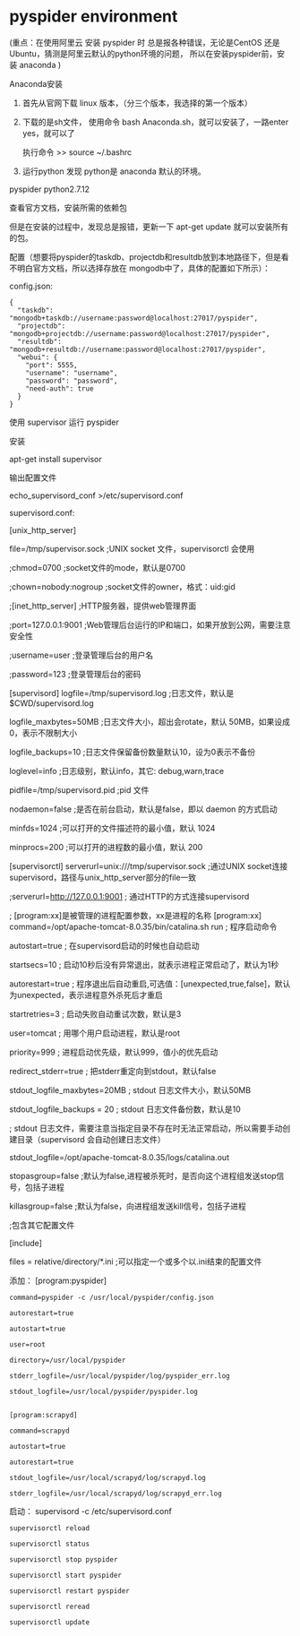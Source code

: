 # pyspider environment

(重点：在使用阿里云 安装 pyspider 时 总是报各种错误，无论是CentOS 还是 Ubuntu，猜测是阿里云默认的python环境的问题，
所以在安装pyspider前，安装 anaconda
)

Anaconda安装  

1. 首先从官网下载 linux 版本，（分三个版本，我选择的第一个版本）

2. 下载的是sh文件， 使用命令  bash Anaconda.sh，就可以安装了，一路enter yes，就可以了

	执行命令 >> source ~/.bashrc


3. 运行python 发现 python是 anaconda 默认的环境。

pyspider  python2.7.12

查看官方文档，安装所需的依赖包 

但是在安装的过程中，发现总是报错，更新一下  apt-get update 就可以安装所有的包。

配置（想要将pyspider的taskdb、projectdb和resultdb放到本地路径下，但是看不明白官方文档，所以选择存放在 mongodb中了，具体的配置如下所示）：

config.json:

	{
	  "taskdb": "mongodb+taskdb://username:password@localhost:27017/pyspider",
	  "projectdb": "mongodb+projectdb://username:password@localhost:27017/pyspider",
	  "resultdb": "mongodb+resultdb://username:password@localhost:27017/pyspider",
	  "webui": {
		"port": 5555,
		"username": "username",
		"password": "password",
		"need-auth": true
	  }
	}

	
	
	
使用 supervisor 运行 pyspider

安装

apt-get install supervisor

输出配置文件

echo_supervisord_conf  >/etc/supervisord.conf

supervisord.conf:

[unix_http_server]

file=/tmp/supervisor.sock   ;UNIX socket 文件，supervisorctl 会使用

;chmod=0700                 ;socket文件的mode，默认是0700

;chown=nobody:nogroup       ;socket文件的owner，格式：uid:gid

;[inet_http_server]         ;HTTP服务器，提供web管理界面

;port=127.0.0.1:9001        ;Web管理后台运行的IP和端口，如果开放到公网，需要注意安全性

;username=user              ;登录管理后台的用户名

;password=123               ;登录管理后台的密码

[supervisord]
logfile=/tmp/supervisord.log ;日志文件，默认是 $CWD/supervisord.log

logfile_maxbytes=50MB        ;日志文件大小，超出会rotate，默认 50MB，如果设成0，表示不限制大小

logfile_backups=10           ;日志文件保留备份数量默认10，设为0表示不备份

loglevel=info                ;日志级别，默认info，其它: debug,warn,trace

pidfile=/tmp/supervisord.pid ;pid 文件

nodaemon=false               ;是否在前台启动，默认是false，即以 daemon 的方式启动

minfds=1024                  ;可以打开的文件描述符的最小值，默认 1024

minprocs=200                 ;可以打开的进程数的最小值，默认 200

[supervisorctl]
serverurl=unix:///tmp/supervisor.sock ;通过UNIX socket连接supervisord，路径与unix_http_server部分的file一致

;serverurl=http://127.0.0.1:9001 ; 通过HTTP的方式连接supervisord

; [program:xx]是被管理的进程配置参数，xx是进程的名称
[program:xx]
command=/opt/apache-tomcat-8.0.35/bin/catalina.sh run  ; 程序启动命令

autostart=true       ; 在supervisord启动的时候也自动启动

startsecs=10         ; 启动10秒后没有异常退出，就表示进程正常启动了，默认为1秒

autorestart=true     ; 程序退出后自动重启,可选值：[unexpected,true,false]，默认为unexpected，表示进程意外杀死后才重启

startretries=3       ; 启动失败自动重试次数，默认是3

user=tomcat          ; 用哪个用户启动进程，默认是root

priority=999         ; 进程启动优先级，默认999，值小的优先启动

redirect_stderr=true ; 把stderr重定向到stdout，默认false

stdout_logfile_maxbytes=20MB  ; stdout 日志文件大小，默认50MB

stdout_logfile_backups = 20   ; stdout 日志文件备份数，默认是10

; stdout 日志文件，需要注意当指定目录不存在时无法正常启动，所以需要手动创建目录（supervisord 会自动创建日志文件）

stdout_logfile=/opt/apache-tomcat-8.0.35/logs/catalina.out

stopasgroup=false     ;默认为false,进程被杀死时，是否向这个进程组发送stop信号，包括子进程

killasgroup=false     ;默认为false，向进程组发送kill信号，包括子进程

;包含其它配置文件

[include]

files = relative/directory/*.ini    ;可以指定一个或多个以.ini结束的配置文件


添加：
	[program:pyspider]
	
	command=pyspider -c /usr/local/pyspider/config.json
	
	autorestart=true
	
	autostart=true
	
	user=root
	
	directory=/usr/local/pyspider
	
	stderr_logfile=/usr/local/pyspider/log/pyspider_err.log
	
	stdout_logfile=/usr/local/pyspider/pyspider.log
	
	
	[program:scrapyd]
	
	command=scrapyd
	
	autostart=true
	
	autorestart=true
	
	stdout_logfile=/usr/local/scrapyd/log/scrapyd.log
	
	stderr_logfile=/usr/local/scrapyd/log/scrapyd_err.log
	
启动：
	supervisord -c /etc/supervisord.conf
	
	supervisorctl reload
	
	supervisorctl status
	
	supervisorctl stop pyspider
	
	supervisorctl start pyspider
	
	supervisorctl restart pyspider
	
	supervisorctl reread
	
	supervisorctl update
	
